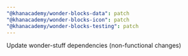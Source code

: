 ```yaml
---
"@khanacademy/wonder-blocks-data": patch
"@khanacademy/wonder-blocks-icon": patch
"@khanacademy/wonder-blocks-testing": patch
---
```


Update wonder-stuff dependencies (non-functional changes)
